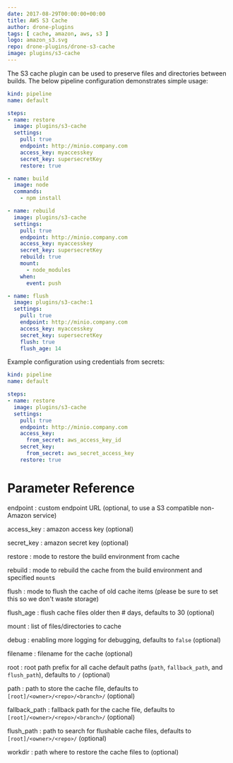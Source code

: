 ```yaml
---
date: 2017-08-29T00:00:00+00:00
title: AWS S3 Cache
author: drone-plugins
tags: [ cache, amazon, aws, s3 ]
logo: amazon_s3.svg
repo: drone-plugins/drone-s3-cache
image: plugins/s3-cache
---
```


The S3 cache plugin can be used to preserve files and directories between builds. The below pipeline configuration demonstrates simple usage:

```yaml
kind: pipeline
name: default

steps:
- name: restore
  image: plugins/s3-cache
  settings:
    pull: true
    endpoint: http://minio.company.com
    access_key: myaccesskey
    secret_key: supersecretKey
    restore: true

- name: build
  image: node
  commands:
    - npm install

- name: rebuild
  image: plugins/s3-cache
  settings:
    pull: true
    endpoint: http://minio.company.com
    access_key: myaccesskey
    secret_key: supersecretKey
    rebuild: true
    mount:
      - node_modules
    when:
      event: push

- name: flush
  image: plugins/s3-cache:1
  settings:
    pull: true
    endpoint: http://minio.company.com
    access_key: myaccesskey
    secret_key: supersecretKey
    flush: true
    flush_age: 14
```

Example configuration using credentials from secrets:

```yaml
kind: pipeline
name: default

steps:
- name: restore
  image: plugins/s3-cache
  settings:
    pull: true
    endpoint: http://minio.company.com
    access_key:
      from_secret: aws_access_key_id
    secret_key:
      from_secret: aws_secret_access_key
    restore: true
```

# Parameter Reference

endpoint
: custom endpoint URL (optional, to use a S3 compatible non-Amazon service)

access_key
: amazon access key (optional)

secret_key
: amazon secret key (optional)

restore
: mode to restore the build environment from cache

rebuild
: mode to rebuild the cache from the build environment and specified `mount`s

flush
: mode to flush the cache of old cache items (please be sure to set this so we don't waste storage)

flush_age
: flush cache files older then # days, defaults to 30 (optional)

mount
: list of files/directories to cache

debug
: enabling more logging for debugging, defaults to `false` (optional)

filename
: filename for the cache (optional)

root
: root path prefix for all cache default paths (`path`, `fallback_path`, and `flush_path`), defaults to `/` (optional)

path
: path to store the cache file, defaults to `[root]/<owner>/<repo>/<branch>/` (optional)

fallback_path
: fallback path for the cache file, defaults to `[root]/<owner>/<repo>/<branch>/` (optional)

flush_path
: path to search for flushable cache files, defaults to `[root]/<owner>/<repo>/` (optional)

workdir
: path where to restore the cache files to (optional)